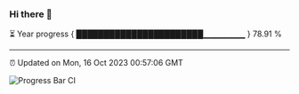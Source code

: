 ### Hi there 👋

⏳ Year progress { ███████████████████████▁▁▁▁▁▁▁ } 78.91 %

---

⏰ Updated on Mon, 16 Oct 2023 00:57:06 GMT

![Progress Bar CI](https://github.com/JuvenileQ/Progress-Bar-CI/workflows/main/badge.svg)
